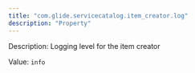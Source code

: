 ```yaml
---
title: "com.glide.servicecatalog.item_creator.log"
description: "Property"
---
```


Description: Logging level for the item creator

Value: `info`